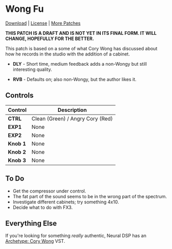 # Wong Fu

[Download](https://github.com/markfeit/ampero/raw/master/patches/Wong-Fu.prst) | [License](README.md#License) | [More Patches](https://github.com/markfeit/ampero/tree/master/patches)

**THIS PATCH IS A DRAFT AND IS NOT YET IN ITS FINAL FORM.  IT WILL
CHANGE, HOPEFULLY FOR THE BETTER.**

This patch is based on a some of what Cory Wong has discussed about
how he records in the studio with the addition of a cabinet.

 * **DLY** - Short time, medium feedback adds a non-Wongy but still
     interesting quality.
 
 * **RVB** - Defaults on; also non-Wongy, but the author likes it.

## Controls

| Control | Description |
| ------- | ----------- |
| **CTRL** | Clean (Green) / Angry Cory (Red) |
| **EXP1** | None |
| **EXP2** | None |
| **Knob 1** | None |
| **Knob 2** | None |
| **Knob 3** | None |


## To Do

 * Get the compressor under control.
 * The fat part of the sound seems to be in the wrong part of the spectrum.
 * Investigate different cabinets; try something 4x10.
 * Decide what to do with FX3.


## Everything Else

If you're looking for something _really_ authentic, Neural DSP has an
[Archetype: Cory
Wong](https://neuraldsp.com/plugins/archetype-cory-wong) VST.